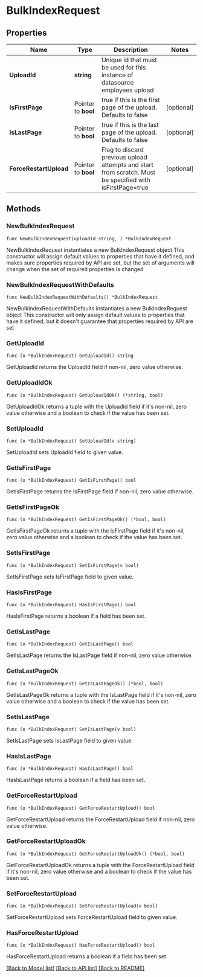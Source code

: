 # BulkIndexRequest

## Properties

Name | Type | Description | Notes
------------ | ------------- | ------------- | -------------
**UploadId** | **string** | Unique id that must be used for this instance of datasource employees upload | 
**IsFirstPage** | Pointer to **bool** | true if this is the first page of the upload. Defaults to false | [optional] 
**IsLastPage** | Pointer to **bool** | true if this is the last page of the upload. Defaults to false | [optional] 
**ForceRestartUpload** | Pointer to **bool** | Flag to discard previous upload attempts and start from scratch. Must be specified with isFirstPage&#x3D;true | [optional] 

## Methods

### NewBulkIndexRequest

`func NewBulkIndexRequest(uploadId string, ) *BulkIndexRequest`

NewBulkIndexRequest instantiates a new BulkIndexRequest object
This constructor will assign default values to properties that have it defined,
and makes sure properties required by API are set, but the set of arguments
will change when the set of required properties is changed

### NewBulkIndexRequestWithDefaults

`func NewBulkIndexRequestWithDefaults() *BulkIndexRequest`

NewBulkIndexRequestWithDefaults instantiates a new BulkIndexRequest object
This constructor will only assign default values to properties that have it defined,
but it doesn't guarantee that properties required by API are set

### GetUploadId

`func (o *BulkIndexRequest) GetUploadId() string`

GetUploadId returns the UploadId field if non-nil, zero value otherwise.

### GetUploadIdOk

`func (o *BulkIndexRequest) GetUploadIdOk() (*string, bool)`

GetUploadIdOk returns a tuple with the UploadId field if it's non-nil, zero value otherwise
and a boolean to check if the value has been set.

### SetUploadId

`func (o *BulkIndexRequest) SetUploadId(v string)`

SetUploadId sets UploadId field to given value.


### GetIsFirstPage

`func (o *BulkIndexRequest) GetIsFirstPage() bool`

GetIsFirstPage returns the IsFirstPage field if non-nil, zero value otherwise.

### GetIsFirstPageOk

`func (o *BulkIndexRequest) GetIsFirstPageOk() (*bool, bool)`

GetIsFirstPageOk returns a tuple with the IsFirstPage field if it's non-nil, zero value otherwise
and a boolean to check if the value has been set.

### SetIsFirstPage

`func (o *BulkIndexRequest) SetIsFirstPage(v bool)`

SetIsFirstPage sets IsFirstPage field to given value.

### HasIsFirstPage

`func (o *BulkIndexRequest) HasIsFirstPage() bool`

HasIsFirstPage returns a boolean if a field has been set.

### GetIsLastPage

`func (o *BulkIndexRequest) GetIsLastPage() bool`

GetIsLastPage returns the IsLastPage field if non-nil, zero value otherwise.

### GetIsLastPageOk

`func (o *BulkIndexRequest) GetIsLastPageOk() (*bool, bool)`

GetIsLastPageOk returns a tuple with the IsLastPage field if it's non-nil, zero value otherwise
and a boolean to check if the value has been set.

### SetIsLastPage

`func (o *BulkIndexRequest) SetIsLastPage(v bool)`

SetIsLastPage sets IsLastPage field to given value.

### HasIsLastPage

`func (o *BulkIndexRequest) HasIsLastPage() bool`

HasIsLastPage returns a boolean if a field has been set.

### GetForceRestartUpload

`func (o *BulkIndexRequest) GetForceRestartUpload() bool`

GetForceRestartUpload returns the ForceRestartUpload field if non-nil, zero value otherwise.

### GetForceRestartUploadOk

`func (o *BulkIndexRequest) GetForceRestartUploadOk() (*bool, bool)`

GetForceRestartUploadOk returns a tuple with the ForceRestartUpload field if it's non-nil, zero value otherwise
and a boolean to check if the value has been set.

### SetForceRestartUpload

`func (o *BulkIndexRequest) SetForceRestartUpload(v bool)`

SetForceRestartUpload sets ForceRestartUpload field to given value.

### HasForceRestartUpload

`func (o *BulkIndexRequest) HasForceRestartUpload() bool`

HasForceRestartUpload returns a boolean if a field has been set.


[[Back to Model list]](../README.md#documentation-for-models) [[Back to API list]](../README.md#documentation-for-api-endpoints) [[Back to README]](../README.md)


